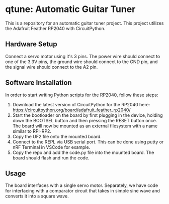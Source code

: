 # qtune: Automatic Guitar Tuner
This is a repository for an automatic guitar tuner project. 
This project utilizes the Adafruit Feather RP2040 with CircuitPython.

## Hardware Setup
Connect a servo motor using it's 3 pins. The power wire should connect to one of the 3.3V pins, the ground wire should connect to the GND pin, and the signal wire should connect to the A2 pin.

## Software Installation
In order to start writing Python scripts for the RP2040, follow these steps:
1. Download the latest version of CircuitPython for the RP2040 here: https://circuitpython.org/board/adafruit_feather_rp2040/
2. Start the bootloader on the board by first plugging in the device, holding down the BOOTSEL button and then pressing the RESET button once. The board will now be mounted as an external filesystem with a name similar to RPI-RP2.
3. Copy the UF2 file onto the mounted board.
4. Connect to the REPL via USB serial port. This can be done using putty or nRF Terminal in VSCode for example.
5. Copy the repo and add the code.py file into the mounted board. The board should flash and run the code.

## Usage
The board interfaces with a single servo motor. 
Separately, we have code for interfacing with a comparator circuit that takes in simple sine wave and converts it into a square wave.
